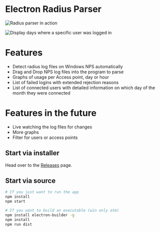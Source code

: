 # Electron Radius Parser

![Radius parser in action](https://www.pictshare.net/hqo7jwopiw.jpg)

![Display days where a specific user was logged in](https://www.pictshare.net/10s7euqici.jpg)

# Features

- Detect radius log files on Windows NPS automatically
- Drag and Drop NPS log files into the program to parse
- Graphs of usage per Access point, day or hour
- List of failed logins with extended rejection reasons
- List of connected users with detailed information on which day of the month they were connected


# Features in the future
- Live watching the log files for changes
- More graphs
- Filter for users or access points


## Start via installer
Head over to the [Releases](https://github.com/HaschekSolutions/electron-radius-parser/releases) page.

## Start via source

```bash
# If you just want to run the app
npm install
npm start

# If you want to build an executable (win only atm)
npm install electron-builder -g
npm install
npm run dist
```